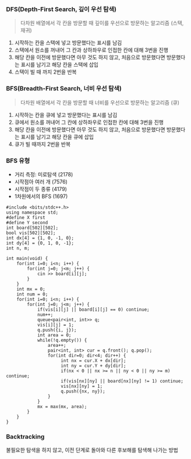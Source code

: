 ### DFS(Depth-First Search, 깊이 우선 탐색)
> 다차원 배열에서 각 칸을 방문할 때 깊이를 우선으로 방문하는 알고리즘 (스택, 재귀)
1. 시작하는 칸을 스택에 넣고 방문했다는 표시를 남김
2. 스택에서 원소를 꺼내어 그 칸과 상하좌우로 인접한 칸에 대해 3번을 진행
3. 해당 칸을 이전에 방문했다면 아무 것도 하지 않고, 처음으로 방문했다면 방문했다는 표시를 남기고 해당 칸을 스택에 삽입
4. 스택이 빌 때 까지 2번을 반복

### BFS(Breadth-First Search, 너비 우선 탐색)
> 다차원 배열에서 각 칸을 방문할 때 너비를 우선으로 방문하는 알고리즘 (큐)
1. 시작하는 칸을 큐에 넣고 방문했다는 표시를 남김
2. 큐에서 원소를 꺼내어 그 칸에 상하좌우로 인접한 칸에 대해 3번을 진행
3. 해당 칸을 이전에 방문했다면 아무 것도 하지 않고, 처음으로 방문했다면 방문했다는 표시를 남기고 해당 칸을 큐에 삽입
4. 큐가 빌 때까지 2번을 반복

### BFS 유형
- 거리 측정: 미로탐색 (2178)
- 시작점아 여러 개    (7576)
- 시작점이 두 종류    (4179)
- 1차원에서의 BFS     (1697)
```
#include <bits/stdc++.h>
using namespace std;
#define X first
#define Y second
int board[502][502];
bool vis[502][502];
int dx[4] = {1, 0, -1, 0};
int dy[4] = {0, 1, 0, -1};
int n, m;

int main(void) {
    for(int i=0; i<n; i++) {
        for(int j=0; j<m; j++) {
            cin >> board[i][j];
        }
    }
    int mx = 0;
    int num = 0;
    for(int i=0; i<n; i++) {
        for(int j=0; j<m; j++) {
            if(vis[i][j] || board[i][j] == 0) continue;
            num++;
            queue<pair<int, int>> q;
            vis[i][j] = 1;
            q.push({i, j});
            int area = 0;
            while(!q.empty()) {
                area++;
                pair<int, int> cur = q.front(); q.pop();
                for(int dir=0; dir<4; dir++) {
                     int nx = cur.X + dx[dir];
                     int ny = cur.Y + dy[dir];
                     if(nx < 0 || nx >= n || ny < 0 || ny >= m) continue;
                     if(vis[nx][ny] || board[nx][ny] != 1) continue;
                     vis[nx][ny] = 1;
                     q.push({nx, ny});
                }                   
            }
            mx = max(mx, area);
        }
    }
}
```
### Backtracking
불필요한 탐색을 하지 않고, 이전 단계로 돌아와 다른 후보해를 탐색해 나가는 방법
